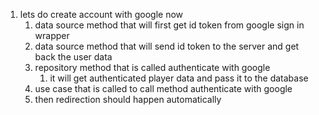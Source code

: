 1. lets do create account with google now
   1. data source method that will first get id token from google sign in wrapper
   2. data source method that will send id token to the server and get back the user data
   3. repository method that is called authenticate with google
      1. it will get authenticated player data and pass it to the database 
   4. use case that is called to call method authenticate with google
   5. then redirection should happen automatically